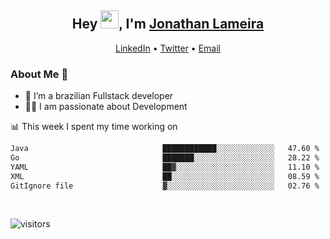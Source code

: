 <h2 align="center">Hey <img src="https://github.com/TheDudeThatCode/TheDudeThatCode/blob/master/Assets/Hi.gif" width="29">, I'm <a href="https://www.linkedin.com/in/jonathanlameira/">Jonathan Lameira</a></h2>
<p align="center">
  <a href="https://www.linkedin.com/in/jonathanlameira/">LinkedIn</a> •
  <a href="https://twitter.com/jlameira">Twitter</a> •
  <a href="mailto:jlameira@gmail.com">Email</a>
</p>

### About Me 🚀
- 🌱  I’m a brazilian Fullstack developer</br>
- 👨‍💻  I am passionate about Development</br>

<!-- ![Jonathan Lameira github stats](https://github-readme-stats.vercel.app/api?username=jlameirameli&show_icons=true&hide_border=true)&nbsp;&nbsp; -->

📊 This week I spent my time working on
<!--START_SECTION:waka-->

```txt
Java                              ████████████░░░░░░░░░░░░░   47.60 %
Go                                ███████░░░░░░░░░░░░░░░░░░   28.22 %
YAML                              ██▓░░░░░░░░░░░░░░░░░░░░░░   11.10 %
XML                               ██░░░░░░░░░░░░░░░░░░░░░░░   08.59 %
GitIgnore file                    ▓░░░░░░░░░░░░░░░░░░░░░░░░   02.76 %
```

<!--END_SECTION:waka-->

<br />

![visitors](https://visitor-badge.laobi.icu/badge?page_id=jlameira.jlameira)
